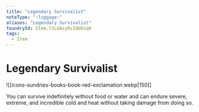 ```yaml
---
title: "Legendary Survivalist"
noteType: ":luggage:"
aliases: "Legendary Survivalist"
foundryId: Item.7JLUAzyRzZQHOzq0
tags:
  - Item
---
```


# Legendary Survivalist
![[icons-sundries-books-book-red-exclamation.webp|150]]

You can survive indefinitely without food or water and can endure severe, extreme, and incredible cold and heat without taking damage from doing so.
